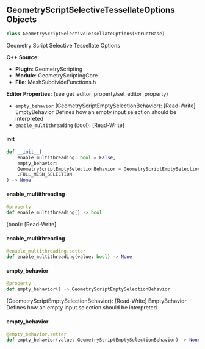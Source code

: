 ## GeometryScriptSelectiveTessellateOptions Objects

```python
class GeometryScriptSelectiveTessellateOptions(StructBase)
```

Geometry Script Selective Tessellate Options

**C++ Source:**

- **Plugin**: GeometryScripting
- **Module**: GeometryScriptingCore
- **File**: MeshSubdivideFunctions.h

**Editor Properties:** (see get_editor_property/set_editor_property)

- ``empty_behavior`` (GeometryScriptEmptySelectionBehavior):  [Read-Write] EmptyBehavior Defines how an empty input selection should be interpreted
- ``enable_multithreading`` (bool):  [Read-Write]

<a id="unreal.GeometryScriptSelectiveTessellateOptions.__init__"></a>

#### __init__

```python
def __init__(
    enable_multithreading: bool = False,
    empty_behavior:
    GeometryScriptEmptySelectionBehavior = GeometryScriptEmptySelectionBehavior
    .FULL_MESH_SELECTION
) -> None
```

<a id="unreal.GeometryScriptSelectiveTessellateOptions.enable_multithreading"></a>

#### enable_multithreading

```python
@property
def enable_multithreading() -> bool
```

(bool):  [Read-Write]

<a id="unreal.GeometryScriptSelectiveTessellateOptions.enable_multithreading"></a>

#### enable_multithreading

```python
@enable_multithreading.setter
def enable_multithreading(value: bool) -> None
```

<a id="unreal.GeometryScriptSelectiveTessellateOptions.empty_behavior"></a>

#### empty_behavior

```python
@property
def empty_behavior() -> GeometryScriptEmptySelectionBehavior
```

(GeometryScriptEmptySelectionBehavior):  [Read-Write] EmptyBehavior Defines how an empty input selection should be interpreted

<a id="unreal.GeometryScriptSelectiveTessellateOptions.empty_behavior"></a>

#### empty_behavior

```python
@empty_behavior.setter
def empty_behavior(value: GeometryScriptEmptySelectionBehavior) -> None
```

<a id="unreal.GeometryScriptRepackUVsOptions"></a>
